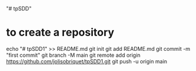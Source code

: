 "# tpSDD"

# to create a repository

echo "# tpSDD1" >> README.md
git init
git add README.md
git commit -m "first commit"
git branch -M main
git remote add origin https://github.com/jolisobriquet/tpSDD1.git
git push -u origin main
